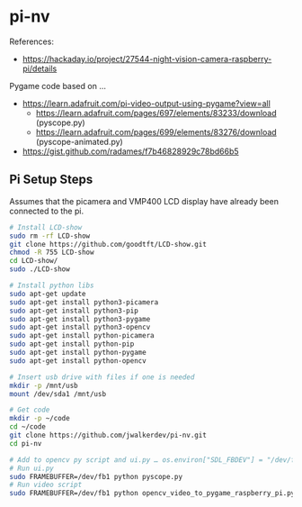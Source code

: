 # pi-nv


References:
* https://hackaday.io/project/27544-night-vision-camera-raspberry-pi/details

Pygame code based on ...
* https://learn.adafruit.com/pi-video-output-using-pygame?view=all
    * https://learn.adafruit.com/pages/697/elements/83233/download (pyscope.py)
    * https://learn.adafruit.com/pages/699/elements/83276/download (pyscope-animated.py)
* https://gist.github.com/radames/f7b46828929c78bd66b5


## Pi Setup Steps

Assumes that the picamera and VMP400 LCD display have already been connected to the pi.

```bash
# Install LCD-show
sudo rm -rf LCD-show
git clone https://github.com/goodtft/LCD-show.git
chmod -R 755 LCD-show
cd LCD-show/
sudo ./LCD-show

# Install python libs
sudo apt-get update
sudo apt-get install python3-picamera
sudo apt-get install python3-pip
sudo apt-get install python3-pygame
sudo apt-get install python3-opencv
sudo apt-get install python-picamera
sudo apt-get install python-pip
sudo apt-get install python-pygame
sudo apt-get install python-opencv

# Insert usb drive with files if one is needed
mkdir -p /mnt/usb
mount /dev/sda1 /mnt/usb

# Get code
mkdir -p ~/code
cd ~/code
git clone https://github.com/jwalkerdev/pi-nv.git
cd pi-nv

# Add to opencv py script and ui.py … os.environ["SDL_FBDEV"] = "/dev/fb1”
# Run ui.py 
sudo FRAMEBUFFER=/dev/fb1 python pyscope.py
# Run video script
sudo FRAMEBUFFER=/dev/fb1 python opencv_video_to_pygame_raspberry_pi.py
```
